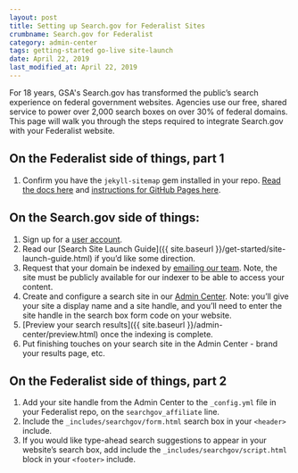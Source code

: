 ```yaml
---
layout: post
title: Setting up Search.gov for Federalist Sites
crumbname: Search.gov for Federalist
category: admin-center
tags: getting-started go-live site-launch
date: April 22, 2019
last_modified_at: April 22, 2019
---
```


For 18 years, GSA's Search.gov has transformed the public’s search experience on federal government websites. Agencies use our free, shared service to power over 2,000 search boxes on over 30% of federal domains. This page will walk you through the steps required to integrate Search.gov with your Federalist website.

## On the Federalist side of things, part 1

1. Confirm you have the `jekyll-sitemap` gem installed in your repo. [Read the docs here](https://github.com/jekyll/jekyll-sitemap) and [instructions for GitHub Pages here](https://help.github.com/en/articles/sitemaps-for-github-pages).

## On the Search.gov side of things:

1. Sign up for a [user account](https://search.usa.gov/signup).
1. Read our [Search Site Launch Guide]({{ site.baseurl }}/get-started/site-launch-guide.html) if you’d like some direction.
1. Request that your domain be indexed by [emailing our team](mailto:search@support.digitalgov.gov). Note, the site must be publicly available for our indexer to be able to access your content.
1. Create and configure a search site in our [Admin Center](https://search.usa.gov/sites). Note: you’ll give your site a display name and a site handle, and you’ll need to enter the site handle in the search box form code on your website.
1. [Preview your search results]({{ site.baseurl }}/admin-center/preview.html) once the indexing is complete.
1. Put finishing touches on your search site in the Admin Center - brand your results page, etc. 

## On the Federalist side of things, part 2

1. Add your site handle from the Admin Center to the `_config.yml` file in your Federalist repo, on the `searchgov_affiliate` line.
1. Include the `_includes/searchgov/form.html` search box in your `<header>` include.
1. If you would like type-ahead search suggestions to appear in your website’s search box, add include the `_includes/searchgov/script.html` block in your `<footer>` include.
